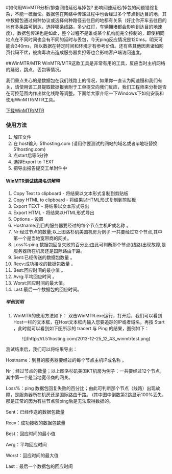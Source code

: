 <!-- --- tag: faq 网络 网速 延迟 掉包 mtr -->
<!-- --- title: 如何用WinMTR分析/排查网络延迟与掉包? -->
#如何用WinMTR分析/排查网络延迟与掉包?
影响网速延迟/掉包的问题错综复杂，不能一概而论。数据包在网络中传递过程中也会经过多个节点到达目的地，其中数据包通过何种协议或选择何种路径去往目的地都有关系（好比你开车去往目的地有多条路可到达，选择哪条线路，多少红灯，车辆拥堵都会影响到达目的地速度），数据包传递也是如此，整个过程不是谁或某个机构能完全控制的，即使相同地点在不同时间也会有不同的延时与丢包，今天ping反应情况是120ms，明天可能会340ms，所以数据在特定时间和环境才有参考价值。还有些其他因素诸如网页代码不优，被病毒攻击造成服务器负担等也会影响客户端访问速度。


##WinMTR/MTR
WinMTR/MTR这款工具是非常有用的工具，反应当时主机网络的延迟，跳点，丢包等情况。

我们重点关心的是数据包在我们线路上的情况，如果你一直认为网速慢和我们有关，请使用该工具提取数据报表附于工单提交向我们反应，我们工程师来分析是否在可控范围内作出优化线路等调整。下面给大家介绍一下Windows下如何安装和使用WinMTR/MTR工具。

[下载WinMTR/MTR](http://downloads.sourceforge.net/project/winmtr/WinMTR-v092.zip?r=http%3A%2F%2Fsourceforge.net%2Fprojects%2Fwinmtr%2Ffiles%2F&ts=1353040732&use_mirror=jaist)


### 使用方法
1. 解压文件
2. 在 host输入: 51hosting.com (请用你要测试的网站的域名或者ip地址替换51hosting.com)
3. 点start后等5分钟
4. 选择Export to TEXT
5. 把导出报告提交工单附件中

#### WinMTR测试结果名词解释
1. Copy Text to clipboard   - 将结果以文本形式复制到剪贴板
2. Copy HTML to clipboard - 将结果以HTML形式复制到剪贴板
3. Export TEXT  - 将结果以文本形式导出
4. Export HTML - 将结果以HTML形式导出
5. Options - 设置 
6. Hostname:到目的服务器要经过的每个节点主机IP或名称 。
7. Nr:经过节点的数量;以上图洛杉矶美国机房为例子:一共要经过12个节点,其中第一个是当地宽带商的网关。
8. Loss%:ping 数据包回复失败的百分比;由此可判断那个节点(线路)出现故障,是服务器所在机房还是国际路由干路。 
9. Sent:已经传送的数据包数量 。
10. Recv:成功接收的数据包数量 。
11. Best:回应时间的最小值 。
12. Avrg:平均回应时间 。
13. Worst:回应时间的最大值。 
14. Last:最后一个数据包的回应时间。

##### 举例说明
1. WinMTR的使用方法如下：
双击WinMTR.exe运行，打开后，我们可以看到Host一栏的文本框，在Host文本框内输入您要追踪的IP或者域名，再按 Start ，此时就可以看到如下图所示的 tracert 与 Ping 的结果，图例如下：

<center>![](http://i1.51hosting.com/2013-12-25_12_43_winmtrtest.png)</center>

测试结束后，我们可以将结果导出：

Hostname：到目的服务器要经过的每个节点主机IP或名称 。

Nr：经过节点的数量；以上图洛杉矶美国KT机房为例子：一共要经过12个节点，其中第一个是当地宽带商的网关。

Loss%：ping 数据包回复失败的百分比；由此可判断那个节点（线路）出现故障，是服务器所在机房还是国际路由干路。 (其中图中倒数第2跳显示100%丢失，那是正常的因为有些节点禁ping后是无法取得数据的。

Sent：已经传送的数据包数量

Recv：成功接收的数据包数量

Best：回应时间的最小值

Avrg：平均回应时间

Worst：回应时间的最大值

Last：最后一个数据包的回应时间


